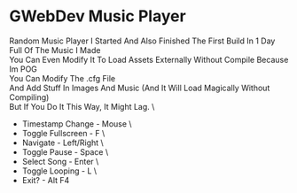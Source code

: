 # GWebDev Music Player
Random Music Player I Started And Also Finished The First Build In 1 Day \
Full Of The Music I Made \
You Can Even Modify It To Load Assets Externally Without Compile Because Im POG \
You Can Modify The .cfg File \
And Add Stuff In Images And Music (And It Will Load Magically Without Compiling) \
But If You Do It This Way, It Might Lag. \
* Timestamp Change - Mouse \
* Toggle Fullscreen - F \
* Navigate - Left/Right \
* Toggle Pause - Space \
* Select Song - Enter \
* Toggle Looping - L \
* Exit? - Alt F4
